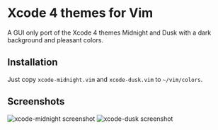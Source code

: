 # Xcode 4 themes for Vim

A GUI only port of the Xcode 4 themes Midnight and Dusk with a dark
background and pleasant colors.

## Installation

Just copy `xcode-midnight.vim` and `xcode-dusk.vim` to `~/vim/colors`.

## Screenshots

![xcode-midnight screenshot](http://github.com/geetarista/ego.vim/raw/master/screenshot.png)
![xcode-dusk screenshot](http://github.com/geetarista/ego.vim/raw/master/screenshot.png)
